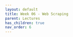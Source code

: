 ```yaml
---
layout: default
title: Week 06 - Web Scraping
parent: Lectures
has_children: true
nav_order: 6
---
```

